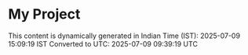 # My Project

This content is dynamically generated in Indian Time (IST): 2025-07-09 15:09:19 IST
Converted to UTC: 2025-07-09 09:39:19 UTC
